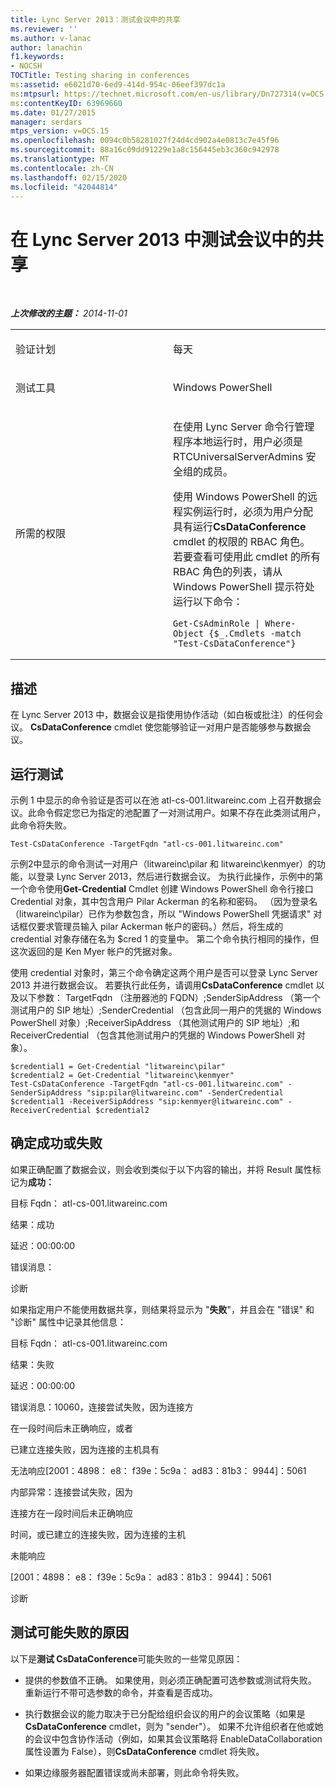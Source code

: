 ```yaml
---
title: Lync Server 2013：测试会议中的共享
ms.reviewer: ''
ms.author: v-lanac
author: lanachin
f1.keywords:
- NOCSH
TOCTitle: Testing sharing in conferences
ms:assetid: e6021d70-6ed9-414d-954c-06eef397dc1a
ms:mtpsurl: https://technet.microsoft.com/en-us/library/Dn727314(v=OCS.15)
ms:contentKeyID: 63969660
ms.date: 01/27/2015
manager: serdars
mtps_version: v=OCS.15
ms.openlocfilehash: 0094c0b58281027f24d4cd902a4e0813c7e45f96
ms.sourcegitcommit: 88a16c09dd91229e1a8c156445eb3c360c942978
ms.translationtype: MT
ms.contentlocale: zh-CN
ms.lasthandoff: 02/15/2020
ms.locfileid: "42044814"
---
```

<div data-xmlns="http://www.w3.org/1999/xhtml">

<div class="topic" data-xmlns="http://www.w3.org/1999/xhtml" data-msxsl="urn:schemas-microsoft-com:xslt" data-cs="http://msdn.microsoft.com/">

<div data-asp="http://msdn2.microsoft.com/asp">

# <a name="testing-sharing-in-conferences-in-lync-server-2013"></a>在 Lync Server 2013 中测试会议中的共享

</div>

<div id="mainSection">

<div id="mainBody">

<span> </span>

_**上次修改的主题：** 2014-11-01_


<table>
<colgroup>
<col style="width: 50%" />
<col style="width: 50%" />
</colgroup>
<tbody>
<tr class="odd">
<td><p>验证计划</p></td>
<td><p>每天</p></td>
</tr>
<tr class="even">
<td><p>测试工具</p></td>
<td><p>Windows PowerShell</p></td>
</tr>
<tr class="odd">
<td><p>所需的权限</p></td>
<td><p>在使用 Lync Server 命令行管理程序本地运行时，用户必须是 RTCUniversalServerAdmins 安全组的成员。</p>
<p>使用 Windows PowerShell 的远程实例运行时，必须为用户分配具有运行<strong>CsDataConference</strong> cmdlet 的权限的 RBAC 角色。 若要查看可使用此 cmdlet 的所有 RBAC 角色的列表，请从 Windows PowerShell 提示符处运行以下命令：</p>
<pre><code>Get-CsAdminRole | Where-Object {$_.Cmdlets -match &quot;Test-CsDataConference&quot;}</code></pre></td>
</tr>
</tbody>
</table>


<div>

## <a name="description"></a>描述

在 Lync Server 2013 中，数据会议是指使用协作活动（如白板或批注）的任何会议。 **CsDataConference** cmdlet 使您能够验证一对用户是否能够参与数据会议。

</div>

<div>

## <a name="running-the-test"></a>运行测试

示例 1 中显示的命令验证是否可以在池 atl-cs-001.litwareinc.com 上召开数据会议。此命令假定您已为指定的池配置了一对测试用户。如果不存在此类测试用户，此命令将失败。

    Test-CsDataConference -TargetFqdn "atl-cs-001.litwareinc.com" 

示例2中显示的命令测试一对用户（litwareinc\\pilar 和 litwareinc\\kenmyer）的功能，以登录 Lync Server 2013，然后进行数据会议。 为执行此操作，示例中的第一个命令使用**Get-Credential** Cmdlet 创建 Windows PowerShell 命令行接口 Credential 对象，其中包含用户 Pilar Ackerman 的名称和密码。 （因为登录名（litwareinc\\pilar）已作为参数包含，所以 "Windows PowerShell 凭据请求" 对话框仅要求管理员输入 pilar Ackerman 帐户的密码。）然后，将生成的 credential 对象存储在名为 $cred 1 的变量中。 第二个命令执行相同的操作，但这次返回的是 Ken Myer 帐户的凭据对象。

使用 credential 对象时，第三个命令确定这两个用户是否可以登录 Lync Server 2013 并进行数据会议。 若要执行此任务，请调用**CsDataConference** cmdlet 以及以下参数： TargetFqdn （注册器池的 FQDN）;SenderSipAddress （第一个测试用户的 SIP 地址）;SenderCredential （包含此同一用户的凭据的 Windows PowerShell 对象）;ReceiverSipAddress （其他测试用户的 SIP 地址）;和 ReceiverCredential （包含其他测试用户的凭据的 Windows PowerShell 对象）。

    $credential1 = Get-Credential "litwareinc\pilar" 
    $credential2 = Get-Credential "litwareinc\kenmyer" 
    Test-CsDataConference -TargetFqdn "atl-cs-001.litwareinc.com" -SenderSipAddress "sip:pilar@litwareinc.com" -SenderCredential $credential1 -ReceiverSipAddress "sip:kenmyer@litwareinc.com" -ReceiverCredential $credential2

</div>

<div>

## <a name="determining-success-or-failure"></a>确定成功或失败

如果正确配置了数据会议，则会收到类似于以下内容的输出，并将 Result 属性标记为**成功：**

目标 Fqdn： atl-cs-001.litwareinc.com

结果：成功

延迟：00:00:00

错误消息：

诊断

如果指定用户不能使用数据共享，则结果将显示为 "**失败**"，并且会在 "错误" 和 "诊断" 属性中记录其他信息：

目标 Fqdn： atl-cs-001.litwareinc.com

结果：失败

延迟：00:00:00

错误消息：10060，连接尝试失败，因为连接方

在一段时间后未正确响应，或者

已建立连接失败，因为连接的主机具有

无法响应\[2001：4898： e8： f39e：5c9a： ad83：81b3： 9944\]：5061

内部异常：连接尝试失败，因为

连接方在一段时间后未正确响应

时间，或已建立的连接失败，因为连接的主机

未能响应

\[2001：4898： e8： f39e：5c9a： ad83：81b3： 9944\]：5061

诊断

</div>

<div>

## <a name="reasons-why-the-test-might-have-failed"></a>测试可能失败的原因

以下是**测试 CsDataConference**可能失败的一些常见原因：

  - 提供的参数值不正确。 如果使用，则必须正确配置可选参数或测试将失败。 重新运行不带可选参数的命令，并查看是否成功。

  - 执行数据会议的能力取决于已分配给组织会议的用户的会议策略（如果是**CsDataConference** cmdlet，则为 "sender"）。 如果不允许组织者在他或她的会议中包含协作活动（例如，如果其会议策略将 EnableDataCollaboration 属性设置为 False），则**CsDataConference** cmdlet 将失败。

  - 如果边缘服务器配置错误或尚未部署，则此命令将失败。

</div>

</div>

<span> </span>

</div>

</div>

</div>

